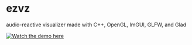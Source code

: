 # ezvz
audio-reactive visualizer made with C++, OpenGL, ImGUI, GLFW, and Glad

[![Watch the demo here]("assets/ezvz_thumb.png")](https://www.youtube.com/watch?v=p2vvUSVbi0c)